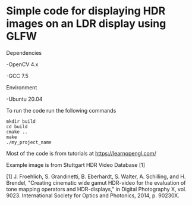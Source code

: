 # Simple code for displaying HDR images on an LDR display using GLFW
Dependencies

-OpenCV 4.x

-GCC 7.5

Environment

-Ubuntu 20.04

To run the code run the following commands
```
mkdir build
cd build
cmake ..
make
./my_project_name
```


Most of the code is from tutorials at https://learnopengl.com/

Example image is from Stuttgart HDR Video Database [1]

[1] J. Froehlich, S. Grandinetti, B. Eberhardt, S. Walter, A. Schilling, and H. Brendel, "Creating cinematic wide gamut HDR-video for the evaluation of tone mapping operators and HDR-displays," in Digital Photography X, vol. 9023. International Society for Optics and Photonics, 2014, p. 90230X. 




